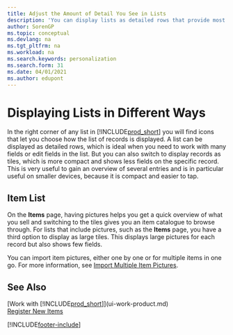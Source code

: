```yaml
---
title: Adjust the Amount of Detail You See in Lists
description: 'You can display lists as detailed rows that provide most information, or as tiles that are easy to visually scan and may include picture thumbnails.'
author: SorenGP
ms.topic: conceptual
ms.devlang: na
ms.tgt_pltfrm: na
ms.workload: na
ms.search.keywords: personalization
ms.search.form: 31
ms.date: 04/01/2021
ms.author: edupont
---
```

# <a name="displaying-lists-in-different-ways"></a>Displaying Lists in Different Ways
In the right corner of any list in [!INCLUDE[prod_short](includes/prod_short.md)] you will find icons that let you choose how the list of records is displayed. A list can be displayed as detailed rows, which is ideal when you need to work with many fields or edit fields in the list. But you can also switch to display records as tiles, which is more compact and shows less fields on the specific record. This is very useful to gain an overview of several entries and is in particular useful on smaller devices, because it is compact and easier to tap.

## <a name="item-list"></a>Item List
On the **Items** page, having pictures helps you get a quick overview of what you sell and switching to the tiles gives you an item catalogue to browse through. For lists that include pictures, such as the **Items** page, you have a third option to display as large tiles. This displays large pictures for each record but also shows few fields.

You can import item pictures, either one by one or for multiple items in one go. For more information, see [Import Multiple Item Pictures](inventory-how-import-item-pictures.md).  

## <a name="see-also"></a>See Also
[Work with [!INCLUDE[prod_short](includes/prod_short.md)]](ui-work-product.md)  
[Register New Items](inventory-how-register-new-items.md)  


[!INCLUDE[footer-include](includes/footer-banner.md)]
